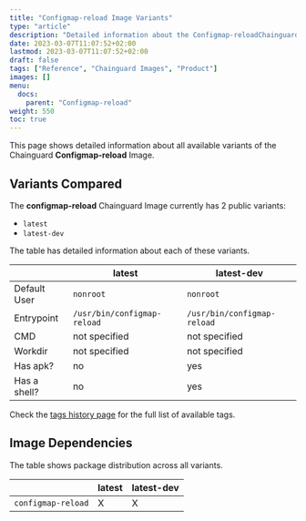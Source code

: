 ```yaml
---
title: "Configmap-reload Image Variants"
type: "article"
description: "Detailed information about the Configmap-reloadChainguard Image variants"
date: 2023-03-07T11:07:52+02:00
lastmod: 2023-03-07T11:07:52+02:00
draft: false
tags: ["Reference", "Chainguard Images", "Product"]
images: []
menu:
  docs:
    parent: "Configmap-reload"
weight: 550
toc: true
---
```


This page shows detailed information about all available variants of the Chainguard **Configmap-reload** Image.

## Variants Compared
The **configmap-reload** Chainguard Image currently has 2 public variants: 

- `latest`
- `latest-dev`

The table has detailed information about each of these variants.

|              | latest                      | latest-dev                  |
|--------------|-----------------------------|-----------------------------|
| Default User | `nonroot`                   | `nonroot`                   |
| Entrypoint   | `/usr/bin/configmap-reload` | `/usr/bin/configmap-reload` |
| CMD          | not specified               | not specified               |
| Workdir      | not specified               | not specified               |
| Has apk?     | no                          | yes                         |
| Has a shell? | no                          | yes                         |

Check the [tags history page](/chainguard/chainguard-images/reference/configmap-reload/tags_history/) for the full list of available tags.
## Image Dependencies
The table shows package distribution across all variants.

|                    | latest | latest-dev |
|--------------------|--------|------------|
| `configmap-reload` | X      | X          |
